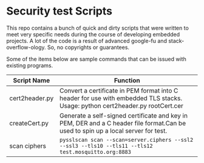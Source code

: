 # Security test Scripts

This repo contains a bunch of quick and dirty scripts that were written to meet very specific needs during the course of developing embedded projects. A lot of the code is a result of advanced google-fu and stack-overflow-ology.  So, no copyrights or guarantees.

Some of the items below are sample commands that can be issued with existing programs. 

|  Script Name   |                                                             Function                                                              |
| -------------- | --------------------------------------------------------------------------------------------------------------------------------- |
| cert2header.py | Convert a certificate in PEM format into C header for use with embedded TLS stacks. Usage: python cert2header.py rootCert.cer     |
| createCert.py  | Generate a self-signed certificate and key in PEM, DER and a C header file format.Can be used to spin up a local server for test. |
|scan ciphers    |`pysslscan scan --scan=server.ciphers --ssl2 --ssl3 --tls10 --tls11 --tls12 test.mosquitto.org:8883`|
